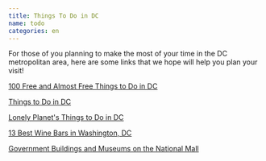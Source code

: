 ```yaml
---
title: Things To Do in DC
name: todo
categories: en
---
```

For those of you planning to make the most of your time in the DC metropolitan area, here are some links that we hope will help you plan your visit!

[100 Free and Almost Free Things to Do in DC][1]

[Things to Do in DC][2]

[Lonely Planet's Things to Do in DC][3]

[13 Best Wine Bars in Washington, DC][4]

[Government Buildings and Museums on the National Mall][5]


[1]: http://washington.org/100-free-and-almost-free-things-do-dc
[2]: http://washington.org/things-do
[3]: https://www.lonelyplanet.com/usa/washington-dc/things-to-do
[4]: https://www.thrillist.com/drink/washington-dc/13-best-wine-bars-washington-dc
[5]: https://www.wcl.american.edu/thingstodo.cfm
